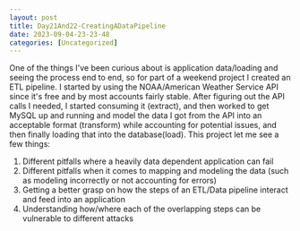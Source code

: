 ```yaml
---
layout: post
title: Day21And22-CreatingADataPipeline 
date: 2023-09-04-23-23-48
categories: [Uncategorized]
---
```

One of the things I've been curious about is application data/loading and seeing the process end to end, so for part of a weekend project I created an ETL pipeline.  I started by using the NOAA/American Weather Service API since it's free and by most accounts fairly stable.  After figuring out the API calls I needed, I started consuming it (extract), and then worked to get MySQL up and running and model the data I got from the API into an acceptable format (transform) while accounting for potential issues, and then finally loading that into the database(load).  This project let me see a few things:

1.  Different pitfalls where a heavily data dependent application can fail
2.  Different pitfalls when it comes to mapping and modeling the data (such as modeling incorrectly or not accounting for errors)
3.  Getting a better grasp on how the steps of an ETL/Data pipeline interact and feed into an application
4.  Understanding how/where each of the overlapping steps can be vulnerable to different attacks

